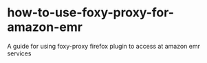 # how-to-use-foxy-proxy-for-amazon-emr
A guide for using foxy-proxy firefox plugin to access at amazon emr services

